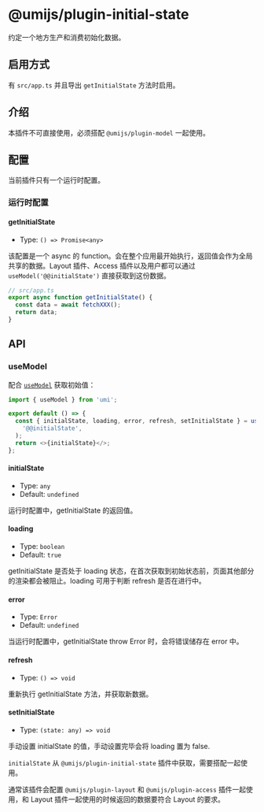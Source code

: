 # @umijs/plugin-initial-state

约定一个地方生产和消费初始化数据。

## 启用方式

有 `src/app.ts` 并且导出 `getInitialState` 方法时启用。

## 介绍

本插件不可直接使用，必须搭配 `@umijs/plugin-model` 一起使用。

## 配置

当前插件只有一个运行时配置。

### 运行时配置

#### getInitialState

- Type: `() => Promise<any>`

该配置是一个 async 的 function。会在整个应用最开始执行，返回值会作为全局共享的数据。Layout 插件、Access 插件以及用户都可以通过 `useModel('@@initialState')` 直接获取到这份数据。

```typescript
// src/app.ts
export async function getInitialState() {
  const data = await fetchXXX();
  return data;
}
```

## API

### useModel

配合 [`useModel`](./plugin-model) 获取初始值：

```js
import { useModel } from 'umi';

export default () => {
  const { initialState, loading, error, refresh, setInitialState } = useModel(
    '@@initialState',
  );
  return <>{initialState}</>;
};
```

#### initialState

- Type: `any`
- Default: `undefined`

运行时配置中，getInitialState 的返回值。

#### loading

- Type: `boolean`
- Default: `true`

getInitialState 是否处于 loading 状态，在首次获取到初始状态前，页面其他部分的渲染都会被阻止。loading 可用于判断 refresh 是否在进行中。

#### error

- Type: `Error`
- Default: `undefined`

当运行时配置中，getInitialState throw Error 时，会将错误储存在 error 中。

#### refresh

- Type: `() => void`

重新执行 getInitialState 方法，并获取新数据。

#### setInitialState

- Type: `(state: any) => void`

手动设置 initialState 的值，手动设置完毕会将 loading 置为 false.

`initialState` 从 `@umijs/plugin-initial-state` 插件中获取，需要搭配一起使用。

通常该插件会配置 `@umijs/plugin-layout` 和 `@umijs/plugin-access` 插件一起使用，和 Layout 插件一起使用的时候返回的数据要符合 Layout 的要求。
